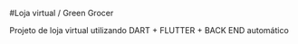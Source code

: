 #Loja virtual / Green Grocer

Projeto de loja virtual utilizando DART + FLUTTER + BACK END automático

